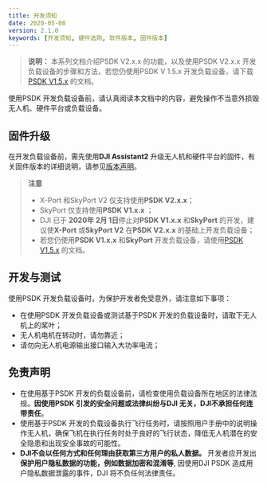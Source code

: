 ```yaml
---
title: 开发须知
date: 2020-05-08
version: 2.1.0
keywords: [开发须知, 硬件选购, 软件版本, 固件版本]
---
```

> **说明：** 本系列文档介绍PSDK V2.x.x 的功能，以及使用PSDK V2.x.x 开发负载设备的步骤和方法，若您仍使用PSDK V 1.5.x 开发负载设备，请下载[PSDK V1.5.x](https://terra-1-g.djicdn.com/71a7d383e71a4fb8887a310eb746b47f/psdk/payload-sdk-doc-1.0.zip) 的文档。

使用PSDK 开发负载设备前，请认真阅读本文档中的内容，避免操作不当意外损毁无人机、硬件平台或负载设备。  

## 固件升级
在开发负载设备前，需先使用**DJI Assistant2** 升级无人机和硬件平台的固件，有关固件版本的详细说明，请参见[版本声明](../appendix/firmware.html)。

> **注意**
> * X-Port 和SkyPort V2 仅支持使用**PSDK V2.x.x**；
> * SkyPort 仅支持使用**PSDK V1.x.x** ；
> * DJI 已于 **2020年 2月 1日**停止对**PSDK V1.x.x** 和**SkyPort** 的开发，建议使**X-Port** 或**SkyPort V2** 在**PSDK V2.x.x** 的基础上开发负载设备；
> * 若您仍使用**PSDK V1.x.x** 和**SkyPort** 开发负载设备，请使用[PSDK V1.5.x](https://terra-1-g.djicdn.com/71a7d383e71a4fb8887a310eb746b47f/psdk/payload-sdk-doc-1.0.zip) 的文档。

## 开发与测试
使用PSDK 开发负载设备时，为保护开发者免受意外，请注意如下事项：
* 在使用PSDK 开发负载设备或测试基于PSDK 开发的负载设备时，请取下无人机上的桨叶；
* 无人机电机在转动时，请勿靠近；
* 请勿向无人机电源输出接口输入大功率电流；

## 免责声明
* 在使用基于PSDK 开发的负载设备前，请检查使用负载设备所在地区的法律法规。**因使用PSDK 引发的安全问题或法律纠纷与DJI 无关，DJI不承担任何连带责任**。
* 使用基于PSDK 开发的负载设备执行飞行任务时，请按照用户手册中的说明操作无人机，确保飞机在执行任务时处于良好的飞行状态，降低无人机潜在的安全隐患和出现安全事故的可能性。
* **DJI不会以任何方式和任何理由获取第三方用户的私人数据。** 开发者应开发出**保护用户隐私数据的功能，例如数据加密和混淆等**, 因使用DJI PSDK 造成用户隐私数据泄露的事件，DJI 将不负任何法律责任。
